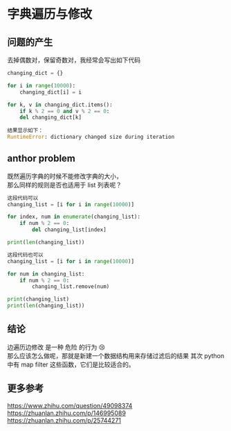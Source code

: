 # 字典遍历与修改
## 问题的产生
去掉偶数对，保留奇数对，我经常会写出如下代码
```python
changing_dict = {}

for i in range(10000):
    changing_dict[i] = i

for k, v in changing_dict.items():
    if k % 2 == 0 and v % 2 == 0:
    del changing_dict[k]
    
结果显示如下：
RuntimeError: dictionary changed size during iteration
```
## anthor problem
既然遍历字典的时候不能修改字典的大小，  
那么同样的规则是否也适用于 list 列表呢？
```python
这段代码可以
changing_list = [i for i in range(10000)]

for index, num in enumerate(changing_list):
    if num % 2 == 0:
        del changing_list[index]

print(len(changing_list))
```
```python
这段代码也可以
changing_list = [i for i in range(10000)]

for num in changing_list:
    if num % 2 == 0:
        changing_list.remove(num)

print(changing_list)
print(len(changing_list))

```

## 结论
边遍历边修改 是一种 危险 的行为 😢  
那么应该怎么做呢，那就是新建一个数据结构用来存储过滤后的结果
其次 python 中有 map filter 这些函数，它们是比较适合的。

## 更多参考
https://www.zhihu.com/question/49098374  
https://zhuanlan.zhihu.com/p/146995089  
https://zhuanlan.zhihu.com/p/25744271
